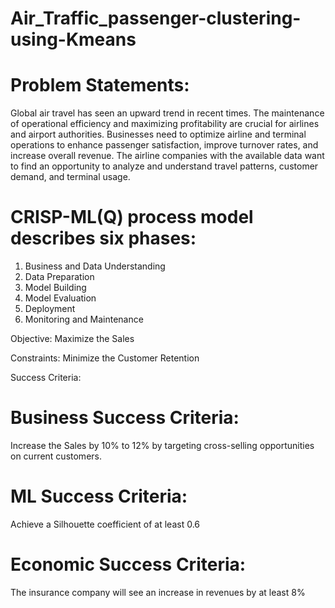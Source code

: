 # Air_Traffic_passenger-clustering-using-Kmeans

# Problem Statements:
Global air travel has seen an upward trend in recent times. The maintenance of operational efficiency and maximizing profitability are crucial for airlines and airport authorities. Businesses need to optimize airline and terminal operations to enhance passenger satisfaction, improve turnover rates, and increase overall revenue. 
The airline companies with the available data want to find an opportunity to analyze and understand travel patterns, customer demand, and terminal usage.

# CRISP-ML(Q) process model describes six phases:
1. Business and Data Understanding
2. Data Preparation
3. Model Building
4. Model Evaluation
5. Deployment
6. Monitoring and Maintenance

Objective: Maximize the Sales 

Constraints: Minimize the Customer Retention

Success Criteria: 

# Business Success Criteria: 
Increase the Sales by 10% to 12% by targeting cross-selling opportunities on current customers.

# ML Success Criteria: 
Achieve a Silhouette coefficient of at least 0.6

# Economic Success Criteria: 
The insurance company will see an increase in revenues by at least 8% 
